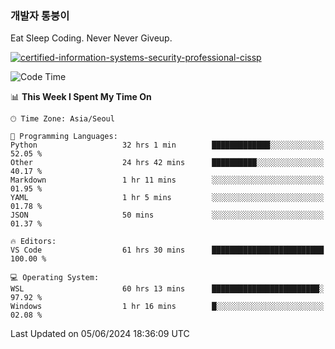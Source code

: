 ### 개발자 통붕이
Eat Sleep Coding.
Never Never Giveup.

[![certified-information-systems-security-professional-cissp](https://user-images.githubusercontent.com/44606727/157613689-acd84ec6-5f8f-4e79-89d9-a8d51f033634.png)](https://www.credly.com/badges/f394a010-85a0-450b-9136-8043af01d71c/public_url)

<!--START_SECTION:waka-->
![Code Time](http://img.shields.io/badge/Code%20Time-3%2C045%20hrs%2036%20mins-blue)

📊 **This Week I Spent My Time On** 

```text
🕑︎ Time Zone: Asia/Seoul

💬 Programming Languages: 
Python                   32 hrs 1 min        █████████████░░░░░░░░░░░░   52.05 % 
Other                    24 hrs 42 mins      ██████████░░░░░░░░░░░░░░░   40.17 % 
Markdown                 1 hr 11 mins        ░░░░░░░░░░░░░░░░░░░░░░░░░   01.95 % 
YAML                     1 hr 5 mins         ░░░░░░░░░░░░░░░░░░░░░░░░░   01.78 % 
JSON                     50 mins             ░░░░░░░░░░░░░░░░░░░░░░░░░   01.37 % 

🔥 Editors: 
VS Code                  61 hrs 30 mins      █████████████████████████   100.00 % 

💻 Operating System: 
WSL                      60 hrs 13 mins      ████████████████████████░   97.92 % 
Windows                  1 hr 16 mins        █░░░░░░░░░░░░░░░░░░░░░░░░   02.08 % 
```


 Last Updated on 05/06/2024 18:36:09 UTC
<!--END_SECTION:waka-->
